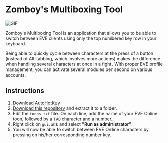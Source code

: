 # Zomboy's Multiboxing Tool

![GIF](https://fat.gfycat.com/FarawayUnluckyBigmouthbass.gif)

Zomboy's Multiboxing Tool is an application that allows you to be able to switch between EVE clients using only the top numbered key row in your keyboard.

Being able to quickly cycle between characters at the press of a button (instead of Alt-tabbing, which involves more actions) makes the difference when handling several characters at once in a fight. With proper EVE profile management, you can activate several modules per second on various accounts.

## Instructions

  1. [Download AutoHotKey](https://autohotkey.com/download/)
  2. [Download this repository](https://github.com/zomboy-alfrir/multiboxing-tool/archive/master.zip) and extract it to a folder.
  3. Edit the `toons.txt` file. On each line, add the name of your EVE Online toon, followed by a `TAB` character and a number.
  4. Right click on `gui.ahk` and select **"Run as administrator"**.
  5. You will now be able to switch between EVE Online characters by pressing on his/her corresponding number key.
